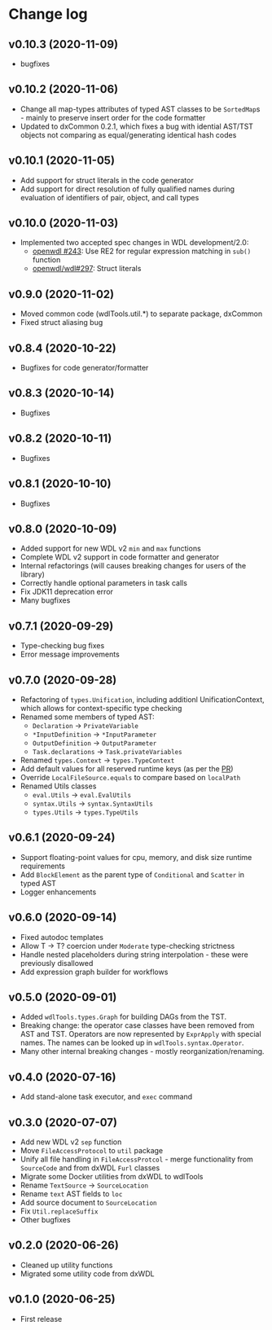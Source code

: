 # Change log

## v0.10.3 (2020-11-09)

* bugfixes

## v0.10.2 (2020-11-06)

* Change all map-types attributes of typed AST classes to be `SortedMap`s - mainly to preserve insert order for the code formatter
* Updated to dxCommon 0.2.1, which fixes a bug with idential AST/TST objects not comparing as equal/generating identical hash codes

## v0.10.1 (2020-11-05)

* Add support for struct literals in the code generator
* Add support for direct resolution of fully qualified names during evaluation of identifiers of pair, object, and call types

## v0.10.0 (2020-11-03)

* Implemented two accepted spec changes in WDL development/2.0:
    * [openwdl #243](https://github.com/openwdl/wdl/pull/243): Use RE2 for regular expression matching in `sub()` function
    * [openwdl/wdl#297](https://github.com/openwdl/wdl/pull/297): Struct literals

## v0.9.0 (2020-11-02)

* Moved common code (wdlTools.util.*) to separate package, dxCommon
* Fixed struct aliasing bug

## v0.8.4 (2020-10-22)

* Bugfixes for code generator/formatter

## v0.8.3 (2020-10-14)

* Bugfixes

## v0.8.2 (2020-10-11)

* Bugfixes

## v0.8.1 (2020-10-10)

* Bugfixes

## v0.8.0 (2020-10-09)

* Added support for new WDL v2 `min` and `max` functions
* Complete WDL v2 support in code formatter and generator
* Internal refactorings (will causes breaking changes for users of the library)
* Correctly handle optional parameters in task calls
* Fix JDK11 deprecation error
* Many bugfixes

## v0.7.1 (2020-09-29)

* Type-checking bug fixes
* Error message improvements

## v0.7.0 (2020-09-28)

* Refactoring of `types.Unification`, including additionl UnificationContext, which allows for context-specific type checking
* Renamed some members of typed AST:
    * `Declaration` -> `PrivateVariable`
    * `*InputDefinition` -> `*InputParameter`
    * `OutputDefinition` -> `OutputParameter`
    * `Task.declarations` -> `Task.privateVariables`
* Renamed `types.Context` -> `types.TypeContext`    
* Add default values for all reserved runtime keys (as per the [PR](https://github.com/openwdl/wdl/pull/315))
* Override `LocalFileSource.equals` to compare based on `localPath`    
* Renamed Utils classes
    * `eval.Utils` -> `eval.EvalUtils`
    * `syntax.Utils` -> `syntax.SyntaxUtils`
    * `types.Utils` -> `types.TypeUtils`

## v0.6.1 (2020-09-24)

* Support floating-point values for cpu, memory, and disk size runtime requirements
* Add `BlockElement` as the parent type of `Conditional` and `Scatter` in typed AST
* Logger enhancements
 
## v0.6.0 (2020-09-14)

* Fixed autodoc templates
* Allow T -> T? coercion under `Moderate` type-checking strictness
* Handle nested placeholders during string interpolation - these were previously disallowed
* Add expression graph builder for workflows

## v0.5.0 (2020-09-01)

* Added `wdlTools.types.Graph` for building DAGs from the TST.
* Breaking change: the operator case classes have been removed from AST and TST. Operators are now represented by `ExprApply` with special names. The names can be looked up in `wdlTools.syntax.Operator`.
* Many other internal breaking changes - mostly reorganization/renaming.

## v0.4.0 (2020-07-16)

* Add stand-alone task executor, and `exec` command

## v0.3.0 (2020-07-07)

* Add new WDL v2 `sep` function
* Move `FileAccessProtocol` to `util` package
* Unify all file handling in `FileAccessProtcol` - merge functionality from `SourceCode` and from dxWDL `Furl` classes
* Migrate some Docker utilities from dxWDL to wdlTools
* Rename `TextSource` -> `SourceLocation`
* Rename `text` AST fields to `loc`
* Add source document to `SourceLocation`
* Fix `Util.replaceSuffix`
* Other bugfixes

## v0.2.0 (2020-06-26)

* Cleaned up utility functions
* Migrated some utility code from dxWDL

## v0.1.0 (2020-06-25)

* First release